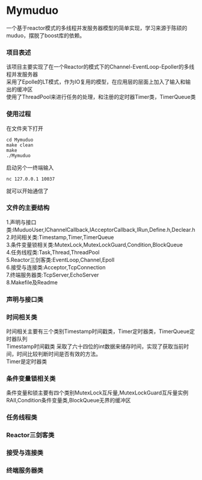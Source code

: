 # Mymuduo
一个基于reactor模式的多线程并发服务器模型的简单实现，学习来源于陈硕的muduo，摆脱了boost库的依赖。 
### 项目表述
该项目主要实现了在一个Reactor的模式下的Channel-EventLoop-Epoller的多线程并发服务器  
采用了Epolle的LT模式，作为IO复用的模型，在应用层的层面上加入了输入和输出的缓冲区  
使用了ThreadPool来进行任务的处理，和注册的定时器Timer类，TimerQueue类  
### 使用过程
在文件夹下打开
```
cd Mymuduo
make clean
make
./Mymuduo
```
启动另个一终端输入   
```
nc 127.0.0.1 10037
```
就可以开始通信了   
### 文件的主要结构   
1.声明与接口类:IMuduoUser,IChannelCallback,IAcceptorCallback,IRun,Define.h,Declear.h  
2.时间相关类:Timestamp,Timer,TimerQueue  
3.条件变量锁相关类:MutexLock,MutexLockGuard,Condition,BlockQueue  
4.任务线程类:Task,Thread,ThreadPool  
5.Reactor三剑客类:EventLoop,Channel,Epoll  
6.接受与连接类:Acceptor,TcpConnection  
7.终端服务器类:TcpServer,EchoServer  
8.Makefile及Readme  

### 声明与接口类
### 时间相关类
时间相关主要有三个类别Timestamp时间戳类，Timer定时器类，TimerQueue定时器队列   
Timestamp时间戳类 采取了六十四位的int数据来储存时间，实现了获取当前时间，时间比较判断时间是否有效的方法。  
Timer是定时器类

### 条件变量锁相关类
条件变量和锁主要有四个类别MutexLock互斥量,MutexLockGuard互斥量实例RAII,Condition条件变量类,BlockQueue无界的缓冲区
### 任务线程类
### Reactor三剑客类
### 接受与连接类
### 终端服务器类
